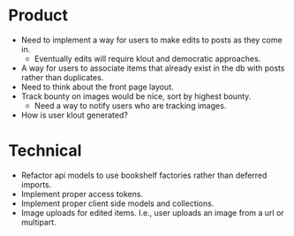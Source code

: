 # Product

- Need to implement a way for users to make edits to posts as they come in.
  - Eventually edits will require klout and democratic approaches.
- A way for users to associate items that already exist in the db with posts rather than duplicates.
- Need to think about the front page layout.
- Track bounty on images would be nice, sort by highest bounty.
  - Need a way to notify users who are tracking images.
- How is user klout generated?

# Technical

- Refactor api models to use bookshelf factories rather than deferred imports.
- Implement proper access tokens.
- Implement proper client side models and collections.
- Image uploads for edited items. I.e., user uploads an image from a url or multipart.

